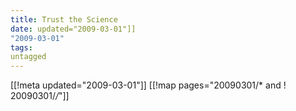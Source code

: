 ```yaml
---
title: Trust the Science
date: updated="2009-03-01"]]
"2009-03-01"
tags:
untagged
---
```

[[!meta updated="2009-03-01"]]
[[!map pages="20090301/* and ! 20090301/*/*"]]
